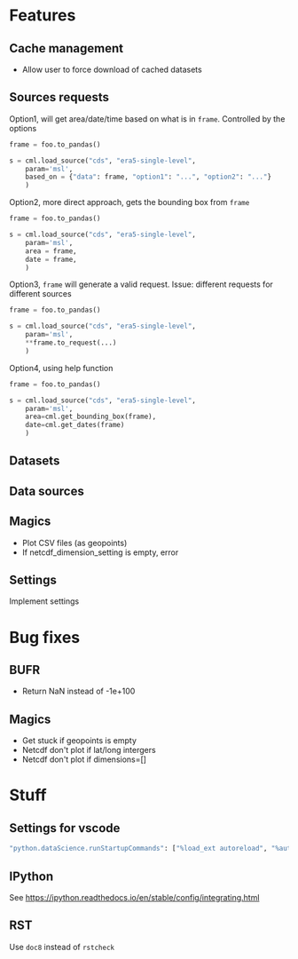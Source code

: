 
# Features

## Cache management

- Allow user to force download of cached datasets

## Sources requests

Option1, will get area/date/time based on what is in `frame`. Controlled by the
options

```python
frame = foo.to_pandas()

s = cml.load_source("cds", "era5-single-level",
    param='msl',
    based_on = {"data": frame, "option1": "...", "option2": "..."}
    )
```

Option2, more direct approach, gets the bounding box from `frame`

```python
frame = foo.to_pandas()

s = cml.load_source("cds", "era5-single-level",
    param='msl',
    area = frame,
    date = frame,
    )
```

Option3, `frame` will generate a valid request. Issue: different requests for different sources

```python
frame = foo.to_pandas()

s = cml.load_source("cds", "era5-single-level",
    param='msl',
    **frame.to_request(...)
    )
```

Option4, using help function

```python
frame = foo.to_pandas()

s = cml.load_source("cds", "era5-single-level",
    param='msl',
    area=cml.get_bounding_box(frame),
    date=cml.get_dates(frame)
    )
```

## Datasets

## Data sources

## Magics

- Plot CSV files (as geopoints)
- If netcdf_dimension_setting is empty, error

## Settings

Implement settings

# Bug fixes

## BUFR

- Return NaN instead of -1e+100

## Magics

- Get stuck if geopoints is empty
- Netcdf don't plot if lat/long intergers
- Netcdf don't plot if dimensions=[]

# Stuff

## Settings for vscode

```bash
"python.dataScience.runStartupCommands": ["%load_ext autoreload", "%autoreload 2"]
```

## IPython

See <https://ipython.readthedocs.io/en/stable/config/integrating.html>

## RST

Use `doc8` instead of `rstcheck`
